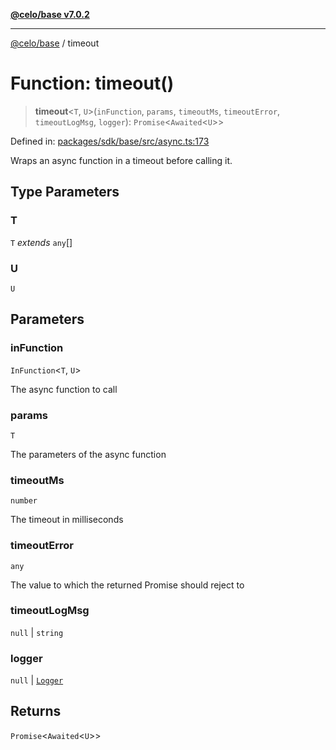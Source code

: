 [**@celo/base v7.0.2**](../README.md)

***

[@celo/base](../README.md) / timeout

# Function: timeout()

> **timeout**\<`T`, `U`\>(`inFunction`, `params`, `timeoutMs`, `timeoutError`, `timeoutLogMsg`, `logger`): `Promise`\<`Awaited`\<`U`\>\>

Defined in: [packages/sdk/base/src/async.ts:173](https://github.com/celo-org/developer-tooling/blob/master/packages/sdk/base/src/async.ts#L173)

Wraps an async function in a timeout before calling it.

## Type Parameters

### T

`T` *extends* `any`[]

### U

`U`

## Parameters

### inFunction

`InFunction`\<`T`, `U`\>

The async function to call

### params

`T`

The parameters of the async function

### timeoutMs

`number`

The timeout in milliseconds

### timeoutError

`any`

The value to which the returned Promise should reject to

### timeoutLogMsg

`null` | `string`

### logger

`null` | [`Logger`](../type-aliases/Logger.md)

## Returns

`Promise`\<`Awaited`\<`U`\>\>
